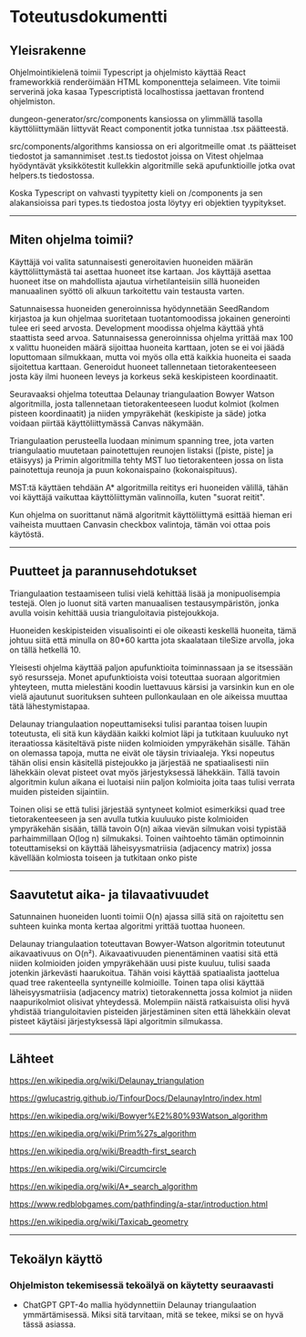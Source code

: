 # Toteutusdokumentti

## Yleisrakenne

Ohjelmointikielenä toimii Typescript ja ohjelmisto käyttää React frameworkkiä renderöimään HTML komponentteja selaimeen. Vite toimii serverinä joka kasaa Typescriptistä localhostissa jaettavan frontend ohjelmiston. 

dungeon-generator/src/components kansiossa on ylimmällä tasolla käyttöliittymään liittyvät React componentit jotka tunnistaa .tsx päätteestä.

src/components/algorithms kansiossa on eri algoritmeille omat .ts päätteiset tiedostot ja samannimiset .test.ts tiedostot joissa on Vitest ohjelmaa hyödyntävät yksikkötestit kullekkin algoritmille sekä apufunktioille jotka ovat helpers.ts tiedostossa.

Koska Typescript on vahvasti tyypitetty kieli on /components ja sen alakansioissa pari types.ts tiedostoa josta löytyy eri objektien tyypitykset. 

---

## Miten ohjelma toimii?

Käyttäjä voi valita satunnaisesti generoitavien huoneiden määrän käyttöliittymästä tai asettaa huoneet itse kartaan. Jos käyttäjä asettaa huoneet itse on mahdollista ajautua virhetilanteisiin sillä huoneiden manuaalinen syöttö oli alkuun tarkoitettu vain testausta varten. 

Satunnaisessa huoneiden generoinnissa hyödynnetään SeedRandom kirjastoa ja kun ohjelmaa suoritetaan tuotantomoodissa jokainen generointi tulee eri seed arvosta. Development moodissa ohjelma käyttää yhtä staattista seed arvoa. Satunnaisessa generoinnissa ohjelma yrittää max 100 x valittu huoneiden määrä sijoittaa huoneita karttaan, joten se ei voi jäädä loputtomaan silmukkaan, mutta voi myös olla että kaikkia huoneita ei saada sijoitettua karttaan. Generoidut huoneet tallennetaan tietorakenteeseen josta käy ilmi huoneen leveys ja korkeus sekä keskipisteen koordinaatit.

Seuravaaksi ohjelma toteuttaa Delaunay triangulaation Bowyer Watson algoritmilla, josta tallennetaan tietorakenteeseen luodut kolmiot (kolmen pisteen koordinaatit) ja niiden ympyräkehät (keskipiste ja säde) jotka voidaan piirtää käyttöliittymässä Canvas näkymään. 

Triangulaation perusteella luodaan minimum spanning tree, jota varten triangulaatio muutetaan painotettujen reunojen listaksi ([piste, piste] ja etäisyys) ja Primin algoritmilla tehty MST luo tietorakenteen jossa on lista painotettuja reunoja ja puun kokonaispaino (kokonaispituus).

MST:tä käyttäen tehdään A* algoritmilla reititys eri huoneiden välillä, tähän voi käyttäjä vaikuttaa käyttöliittymän valinnoilla, kuten "suorat reitit". 

Kun ohjelma on suorittanut nämä algoritmit käyttöliittymä esittää hieman eri vaiheista muuttaen Canvasin checkbox valintoja, tämän voi ottaa pois käytöstä. 

---

## Puutteet ja parannusehdotukset

Triangulaation testaamiseen tulisi vielä kehittää lisää ja monipuolisempia testejä. Olen jo luonut sitä varten manuaalisen testausympäristön, jonka avulla voisin kehittää uusia trianguloitavia pistejoukkoja.

Huoneiden keskipisteiden visualisointi ei ole oikeasti keskellä huoneita, tämä johtuu siitä että minulla on 80*60 kartta jota skaalataan tileSize arvolla, joka on tällä hetkellä 10. 

Yleisesti ohjelma käyttää paljon apufunktioita toiminnassaan ja se itsessään syö resursseja. Monet apufunktioista voisi toteuttaa suoraan algoritmien yhteyteen, mutta mielestäni koodin luettavuus kärsisi ja varsinkin kun en ole vielä ajautunut suorituksen suhteen pullonkaulaan en ole aikeissa muuttaa tätä lähestymistapaa. 

Delaunay triangulaation nopeuttamiseksi tulisi parantaa toisen luupin toteutusta, eli sitä kun käydään kaikki kolmiot läpi ja tutkitaan kuuluuko nyt iteraatiossa käsiteltävä piste niiden kolmioiden ympyräkehän sisälle. Tähän on olemassa tapoja, mutta ne eivät ole täysin triviaaleja. Yksi nopeutus tähän olisi ensin käsitellä pistejoukko ja järjestää ne spatiaalisesti niin lähekkäin olevat pisteet ovat myös järjestyksessä lähekkäin. Tällä tavoin algoritmin kulun aikana ei luotaisi niin paljon kolmioita joita taas tulisi verrata muiden pisteiden sijaintiin.

Toinen olisi se että tulisi järjestää syntyneet kolmiot esimerkiksi quad tree tietorakenteeseen ja sen avulla tutkia kuuluuko piste kolmioiden ympyräkehän sisään, tällä tavoin O(n) aikaa vievän silmukan voisi typistää parhaimmillaan O(log n) silmukaksi. Toinen vaihtoehto tämän optimoinnin toteuttamiseksi on käyttää läheisyysmatriisia (adjacency matrix) jossa kävellään kolmiosta toiseen ja tutkitaan onko piste 

---

## Saavutetut aika- ja tilavaativuudet

Satunnainen huoneiden luonti toimii O(n) ajassa sillä sitä on rajoitettu sen suhteen kuinka monta kertaa algoritmi yrittää tuottaa huoneen. 

Delaunay triangulaation toteuttavan Bowyer-Watson algoritmin toteutunut aikavaativuus on O(n²). Aikavaativuuden pienentäminen vaatisi sitä että niiden kolmioiden joiden ympyräkehään uusi piste kuuluu, tulisi saada jotenkin järkevästi haarukoitua. Tähän voisi käyttää spatiaalista jaottelua quad tree rakenteella syntyneille kolmioille. Toinen tapa olisi käyttää läheisyysmatriisia (adjacency matrix) tietorakennetta jossa kolmiot ja niiden naapurikolmiot olisivat yhteydessä. Molempiin näistä ratkaisuista olisi hyvä yhdistää trianguloitavien pisteiden järjestäminen siten että lähekkäin olevat pisteet käytäisi järjestyksessä läpi algoritmin silmukassa. 

---

## Lähteet

https://en.wikipedia.org/wiki/Delaunay_triangulation

https://gwlucastrig.github.io/TinfourDocs/DelaunayIntro/index.html

https://en.wikipedia.org/wiki/Bowyer%E2%80%93Watson_algorithm

https://en.wikipedia.org/wiki/Prim%27s_algorithm

https://en.wikipedia.org/wiki/Breadth-first_search

https://en.wikipedia.org/wiki/Circumcircle

https://en.wikipedia.org/wiki/A*_search_algorithm

https://www.redblobgames.com/pathfinding/a-star/introduction.html

https://en.wikipedia.org/wiki/Taxicab_geometry

---

## Tekoälyn käyttö

### Ohjelmiston tekemisessä tekoälyä on käytetty seuraavasti

- ChatGPT GPT-4o mallia hyödynnettiin Delaunay triangulaation ymmärtämisessä. Miksi sitä tarvitaan, mitä se tekee, miksi se on hyvä tässä asiassa.


